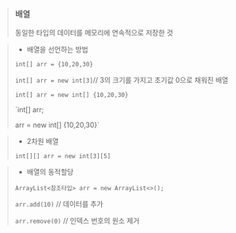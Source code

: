 > ### 배열
>
> 동일한 타입의 데이터를 메모리에 연속적으로 저장한 것

> - 배열을 선언하는 방법
>   
> `int[] arr = {10,20,30}`
>
> `int[] arr = new int[3]`// 3의 크기를 가지고 초기값 0으로 채워진 배열
>
> `int[] arr = new int[] {10,20,30}`
>
> `int[] arr;
> 
>  arr = new int[] {10,20,30}`

> - 2차원 배열
>
> `int[][] arr = new int[3][5]`

> - 배열의 동적할당
>
> `ArrayList<참조타입> arr = new ArrayList<>();`
>
> `arr.add(10)` // 데이터를 추가
>
> `arr.remove(0)` // 인덱스 번호의 원소 제거
